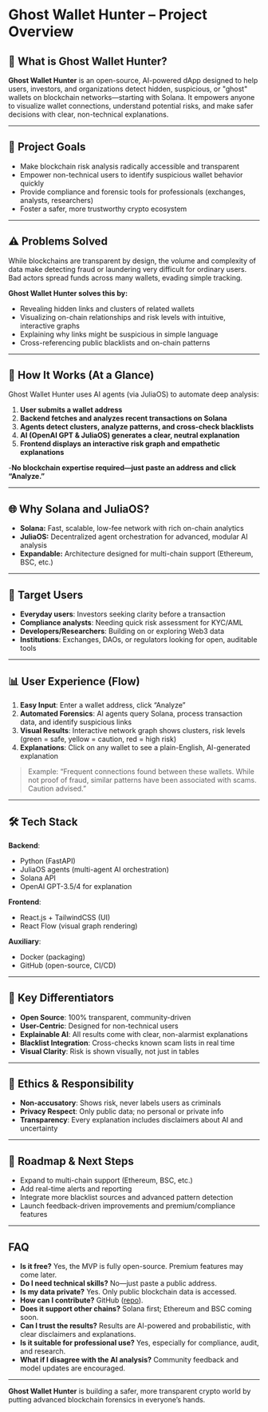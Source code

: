 # Ghost Wallet Hunter – Project Overview

## 🚀 What is Ghost Wallet Hunter?

**Ghost Wallet Hunter** is an open-source, AI-powered dApp designed to help users, investors, and organizations detect hidden, suspicious, or "ghost" wallets on blockchain networks—starting with Solana. It empowers anyone to visualize wallet connections, understand potential risks, and make safer decisions with clear, non-technical explanations.

---

## 🎯 Project Goals

* Make blockchain risk analysis radically accessible and transparent
* Empower non-technical users to identify suspicious wallet behavior quickly
* Provide compliance and forensic tools for professionals (exchanges, analysts, researchers)
* Foster a safer, more trustworthy crypto ecosystem

---

## ⚠️ Problems Solved

While blockchains are transparent by design, the volume and complexity of data make detecting fraud or laundering very difficult for ordinary users. Bad actors spread funds across many wallets, evading simple tracking.

**Ghost Wallet Hunter solves this by:**

* Revealing hidden links and clusters of related wallets
* Visualizing on-chain relationships and risk levels with intuitive, interactive graphs
* Explaining why links might be suspicious in simple language
* Cross-referencing public blacklists and on-chain patterns

---

## 🧠 How It Works (At a Glance)

Ghost Wallet Hunter uses AI agents (via JuliaOS) to automate deep analysis:

1. **User submits a wallet address**
2. **Backend fetches and analyzes recent transactions on Solana**
3. **Agents detect clusters, analyze patterns, and cross-check blacklists**
4. **AI (OpenAI GPT & JuliaOS) generates a clear, neutral explanation**
5. **Frontend displays an interactive risk graph and empathetic explanations**

-**No blockchain expertise required—just paste an address and click “Analyze.”**

---

## 🌐 Why Solana and JuliaOS?

* **Solana:** Fast, scalable, low-fee network with rich on-chain analytics
* **JuliaOS:** Decentralized agent orchestration for advanced, modular AI analysis
* **Expandable:** Architecture designed for multi-chain support (Ethereum, BSC, etc.)

---

## 👤 Target Users

* **Everyday users**: Investors seeking clarity before a transaction
* **Compliance analysts**: Needing quick risk assessment for KYC/AML
* **Developers/Researchers**: Building on or exploring Web3 data
* **Institutions**: Exchanges, DAOs, or regulators looking for open, auditable tools

---

## 📊 User Experience (Flow)

1. **Easy Input**: Enter a wallet address, click “Analyze”
2. **Automated Forensics**: AI agents query Solana, process transaction data, and identify suspicious links
3. **Visual Results**: Interactive network graph shows clusters, risk levels (green = safe, yellow = caution, red = high risk)
4. **Explanations**: Click on any wallet to see a plain-English, AI-generated explanation

> Example: “Frequent connections found between these wallets. While not proof of fraud, similar patterns have been associated with scams. Caution advised.”

---

## 🛠️ Tech Stack

**Backend**:

* Python (FastAPI)
* JuliaOS agents (multi-agent AI orchestration)
* Solana API
* OpenAI GPT-3.5/4 for explanation

**Frontend**:

* React.js + TailwindCSS (UI)
* React Flow (visual graph rendering)

**Auxiliary**:

* Docker (packaging)
* GitHub (open-source, CI/CD)

---

## 🌟 Key Differentiators

* **Open Source**: 100% transparent, community-driven
* **User-Centric**: Designed for non-technical users
* **Explainable AI**: All results come with clear, non-alarmist explanations
* **Blacklist Integration**: Cross-checks known scam lists in real time
* **Visual Clarity**: Risk is shown visually, not just in tables

---

## 🚩 Ethics & Responsibility

* **Non-accusatory**: Shows risk, never labels users as criminals
* **Privacy Respect**: Only public data; no personal or private info
* **Transparency**: Every explanation includes disclaimers about AI and uncertainty

---

## 🌱 Roadmap & Next Steps

* Expand to multi-chain support (Ethereum, BSC, etc.)
* Add real-time alerts and reporting
* Integrate more blacklist sources and advanced pattern detection
* Launch feedback-driven improvements and premium/compliance features

---

## FAQ

* **Is it free?** Yes, the MVP is fully open-source. Premium features may come later.
* **Do I need technical skills?** No—just paste a public address.
* **Is my data private?** Yes. Only public blockchain data is accessed.
* **How can I contribute?** GitHub ([repo](https://github.com/lipeamarok/ghost-wallet-hunter)).
* **Does it support other chains?** Solana first; Ethereum and BSC coming soon.
* **Can I trust the results?** Results are AI-powered and probabilistic, with clear disclaimers and explanations.
* **Is it suitable for professional use?** Yes, especially for compliance, audit, and research.
* **What if I disagree with the AI analysis?** Community feedback and model updates are encouraged.

---

**Ghost Wallet Hunter** is building a safer, more transparent crypto world by putting advanced blockchain forensics in everyone’s hands.
